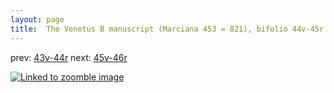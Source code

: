 ```yaml
---
layout: page
title:  The Venetus B manuscript (Marciana 453 = 821), bifolio 44v-45r
---
```


prev: [43v-44r](../43v-44r/) next: [45v-46r](../45v-46r/)



[![Linked to zoomble image](http://www.homermultitext.org/iipsrv?IIIF=/project/homer/pyramidal/deepzoom/hmt/vbbifolio/v1/vb_44v_45r.tif/full/2000,/0/default.jpg)](http://www.homermultitext.org/ict2/?urn=urn:cite2:hmt:vbbifolio.v1:vb_44v_45r)

